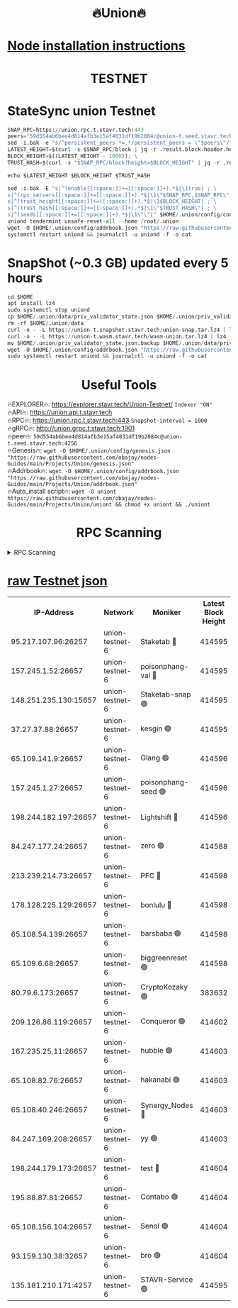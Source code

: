 <h1 align="center"> 🔥Union🔥</h1>

[Node installation instructions](https://github.com/obajay/nodes-Guides/tree/main/Projects/Union)
=

<h1 align="center"> TESTNET</h1>

# StateSync union Testnet
```python
SNAP_RPC=https://union.rpc.t.stavr.tech:443
peers="59d554ab6bee4d814afb3e15af4031df19b2084c@union-t.seed.stavr.tech:4256"
sed -i.bak -e "s/^persistent_peers *=.*/persistent_peers = \"$peers\"/" $HOME/.union/config/config.toml
LATEST_HEIGHT=$(curl -s $SNAP_RPC/block | jq -r .result.block.header.height); \
BLOCK_HEIGHT=$((LATEST_HEIGHT - 1000)); \
TRUST_HASH=$(curl -s "$SNAP_RPC/block?height=$BLOCK_HEIGHT" | jq -r .result.block_id.hash)

echo $LATEST_HEIGHT $BLOCK_HEIGHT $TRUST_HASH

sed -i.bak -E "s|^(enable[[:space:]]+=[[:space:]]+).*$|\1true| ; \
s|^(rpc_servers[[:space:]]+=[[:space:]]+).*$|\1\"$SNAP_RPC,$SNAP_RPC\"| ; \
s|^(trust_height[[:space:]]+=[[:space:]]+).*$|\1$BLOCK_HEIGHT| ; \
s|^(trust_hash[[:space:]]+=[[:space:]]+).*$|\1\"$TRUST_HASH\"| ; \
s|^(seeds[[:space:]]+=[[:space:]]+).*$|\1\"\"|" $HOME/.union/config/config.toml
uniond tendermint unsafe-reset-all --home /root/.union
wget -O $HOME/.union/config/addrbook.json "https://raw.githubusercontent.com/obajay/nodes-Guides/main/Projects/Union/addrbook.json"
systemctl restart uniond && journalctl -u uniond -f -o cat
```
# SnapShot (~0.3 GB) updated every 5 hours
```python
cd $HOME
apt install lz4
sudo systemctl stop uniond
cp $HOME/.union/data/priv_validator_state.json $HOME/.union/priv_validator_state.json.backup
rm -rf $HOME/.union/data
curl -o - -L https://union-t.snapshot.stavr.tech/union-snap.tar.lz4 | lz4 -c -d - | tar -x -C $HOME/.union --strip-components 2
curl -o - -L https://union-t.wasm.stavr.tech/wasm-union.tar.lz4 | lz4 -c -d - | tar -x -C $HOME/.union --strip-components 2
mv $HOME/.union/priv_validator_state.json.backup $HOME/.union/data/priv_validator_state.json
wget -O $HOME/.union/config/addrbook.json "https://raw.githubusercontent.com/obajay/nodes-Guides/main/Projects/Union/addrbook.json"
sudo systemctl restart uniond && journalctl -u uniond -f -o cat
```
 <h1 align="center"> Useful Tools</h1>
 
🔥EXPLORER🔥: https://explorer.stavr.tech/Union-Testnet/        `Indexer "ON"` \
🔥API🔥:      https://union.api.t.stavr.tech \
🔥RPC🔥:      https://union.rpc.t.stavr.tech:443              `Snapshot-interval = 1000` \
🔥gRPC🔥:     http://union.grpc.t.stavr.tech:1901 \
🔥peer🔥:     `59d554ab6bee4d814afb3e15af4031df19b2084c@union-t.seed.stavr.tech:4256` \
🔥Genesis🔥:     `wget -O $HOME/.union/config/genesis.json "https://raw.githubusercontent.com/obajay/nodes-Guides/main/Projects/Union/genesis.json"` \
🔥Addrbook🔥: ```wget -O $HOME/.union/config/addrbook.json "https://raw.githubusercontent.com/obajay/nodes-Guides/main/Projects/Union/addrbook.json"``` \
🔥Auto_install script🔥:  `wget -O uniont https://raw.githubusercontent.com/obajay/nodes-Guides/main/Projects/Union/uniont && chmod +x uniont && ./uniont`

<h1 align="center"> RPC Scanning</h1>

<details>
<summary>RPC Scanning</summary>

<h2 align="center"> We scan nodes in real time every 4 hours. And we provide the final result of RPC endpoints.
We cannot influence the operation of these nodes in any way. </h2>


```python
If Voting Power is higher than 0 --> then the Node is a validator of the network and may be subject to attack and be a potential threat to the chain.
```
```python
We marked such validators with a red symbol
```

</details>

[raw Testnet json](https://rpc-check.uniont.stavr.tech/uniont/rpc-uniont-result.json)
=



<table><tr><th>IP-Address</th><th>Network</th><th>Moniker</th><th>Latest Block Height</th><th>Earliest Block Height</th><th>Catching Up</th><th>Tx Index</th><th>Voting Power</th><th>Scan Time</th></tr><tr><td>95.217.107.96:26257</td><td>union-testnet-6</td><td>Staketab 🔴</td><td>414595</td><td>1</td><td>False</td><td>on</td><td>1000002</td><td>2024-03-12T19:21:22.363941668UTC</td></tr><tr><td>157.245.1.52:26657</td><td>union-testnet-6</td><td>poisonphang-val 🔴</td><td>414595</td><td>1</td><td>False</td><td>on</td><td>1000000</td><td>2024-03-12T19:21:22.944573731UTC</td></tr><tr><td>148.251.235.130:15657</td><td>union-testnet-6</td><td>Staketab-snap 🟢</td><td>414595</td><td>1</td><td>False</td><td>on</td><td>0</td><td>2024-03-12T19:21:23.494187771UTC</td></tr><tr><td>37.27.37.88:26657</td><td>union-testnet-6</td><td>kesgin 🟢</td><td>414595</td><td>1</td><td>False</td><td>on</td><td>0</td><td>2024-03-12T19:21:23.817049040UTC</td></tr><tr><td>65.109.141.9:26657</td><td>union-testnet-6</td><td>Glang 🟢</td><td>414596</td><td>1</td><td>False</td><td>on</td><td>0</td><td>2024-03-12T19:21:28.200543453UTC</td></tr><tr><td>157.245.1.27:26657</td><td>union-testnet-6</td><td>poisonphang-seed 🟢</td><td>414596</td><td>1</td><td>False</td><td>on</td><td>0</td><td>2024-03-12T19:21:29.160087391UTC</td></tr><tr><td>198.244.182.197:26657</td><td>union-testnet-6</td><td>Lightshift 🔴</td><td>414596</td><td>1</td><td>False</td><td>on</td><td>1000000</td><td>2024-03-12T19:21:31.474076101UTC</td></tr><tr><td>84.247.177.24:26657</td><td>union-testnet-6</td><td>zero 🟢</td><td>414588</td><td>1</td><td>False</td><td>on</td><td>0</td><td>2024-03-12T19:21:36.060856446UTC</td></tr><tr><td>213.239.214.73:26657</td><td>union-testnet-6</td><td>PFC 🔴</td><td>414598</td><td>1</td><td>False</td><td>on</td><td>1000001</td><td>2024-03-12T19:21:40.360419161UTC</td></tr><tr><td>178.128.225.129:26657</td><td>union-testnet-6</td><td>bonlulu 🔴</td><td>414598</td><td>1</td><td>False</td><td>on</td><td>1000000</td><td>2024-03-12T19:21:40.994797803UTC</td></tr><tr><td>65.108.54.139:26657</td><td>union-testnet-6</td><td>barsbaba 🟢</td><td>414598</td><td>1</td><td>False</td><td>on</td><td>0</td><td>2024-03-12T19:21:41.317908198UTC</td></tr><tr><td>65.109.6.68:26657</td><td>union-testnet-6</td><td>biggreenreset 🟢</td><td>414598</td><td>1</td><td>False</td><td>on</td><td>0</td><td>2024-03-12T19:21:43.688855900UTC</td></tr><tr><td>80.79.6.173:26657</td><td>union-testnet-6</td><td>CryptoKozaky 🟢</td><td>383632</td><td>1</td><td>False</td><td>on</td><td>0</td><td>2024-03-12T19:21:46.121467388UTC</td></tr><tr><td>209.126.86.119:26657</td><td>union-testnet-6</td><td>Conqueror 🟢</td><td>414602</td><td>1</td><td>False</td><td>on</td><td>0</td><td>2024-03-12T19:22:03.062007674UTC</td></tr><tr><td>167.235.25.11:26657</td><td>union-testnet-6</td><td>hubble 🟢</td><td>414603</td><td>1</td><td>False</td><td>on</td><td>0</td><td>2024-03-12T19:22:09.382277868UTC</td></tr><tr><td>65.108.82.76:26657</td><td>union-testnet-6</td><td>hakanabi 🟢</td><td>414603</td><td>1</td><td>False</td><td>on</td><td>0</td><td>2024-03-12T19:22:09.712515695UTC</td></tr><tr><td>65.108.40.246:26657</td><td>union-testnet-6</td><td>Synergy_Nodes 🔴</td><td>414603</td><td>1</td><td>False</td><td>on</td><td>1000001</td><td>2024-03-12T19:22:14.095635171UTC</td></tr><tr><td>84.247.169.208:26657</td><td>union-testnet-6</td><td>yy 🟢</td><td>414603</td><td>1</td><td>False</td><td>on</td><td>0</td><td>2024-03-12T19:22:14.383343427UTC</td></tr><tr><td>198.244.179.173:26657</td><td>union-testnet-6</td><td>test 🔴</td><td>414604</td><td>1</td><td>False</td><td>on</td><td>1000001</td><td>2024-03-12T19:22:16.697635490UTC</td></tr><tr><td>195.88.87.81:26657</td><td>union-testnet-6</td><td>Contabo 🟢</td><td>414604</td><td>1</td><td>False</td><td>on</td><td>0</td><td>2024-03-12T19:22:17.007128890UTC</td></tr><tr><td>65.108.156.104:26657</td><td>union-testnet-6</td><td>Senol 🟢</td><td>414604</td><td>1</td><td>False</td><td>on</td><td>0</td><td>2024-03-12T19:22:17.323071053UTC</td></tr><tr><td>93.159.130.38:32657</td><td>union-testnet-6</td><td>bro 🟢</td><td>414604</td><td>1</td><td>False</td><td>on</td><td>0</td><td>2024-03-12T19:22:17.602600470UTC</td></tr><tr><td>135.181.210.171:4257</td><td>union-testnet-6</td><td>STAVR-Service 🟢</td><td>414595</td><td>405001</td><td>False</td><td>on</td><td>0</td><td>2024-03-12T19:21:23.277069920UTC</td></tr></table>
